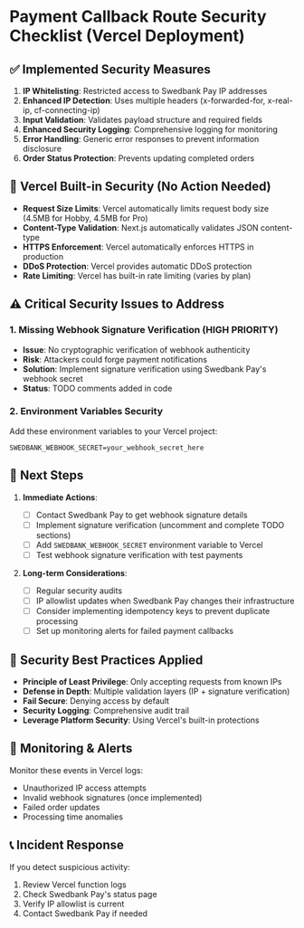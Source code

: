 # Payment Callback Route Security Checklist (Vercel Deployment)

## ✅ Implemented Security Measures

1. **IP Whitelisting**: Restricted access to Swedbank Pay IP addresses
2. **Enhanced IP Detection**: Uses multiple headers (x-forwarded-for, x-real-ip, cf-connecting-ip)
3. **Input Validation**: Validates payload structure and required fields
4. **Enhanced Security Logging**: Comprehensive logging for monitoring
5. **Error Handling**: Generic error responses to prevent information disclosure
6. **Order Status Protection**: Prevents updating completed orders

## 🔧 Vercel Built-in Security (No Action Needed)

- **Request Size Limits**: Vercel automatically limits request body size (4.5MB for Hobby, 4.5MB for Pro)
- **Content-Type Validation**: Next.js automatically validates JSON content-type
- **HTTPS Enforcement**: Vercel automatically enforces HTTPS in production
- **DDoS Protection**: Vercel provides automatic DDoS protection
- **Rate Limiting**: Vercel has built-in rate limiting (varies by plan)

## ⚠️ Critical Security Issues to Address

### 1. **Missing Webhook Signature Verification** (HIGH PRIORITY)

- **Issue**: No cryptographic verification of webhook authenticity
- **Risk**: Attackers could forge payment notifications
- **Solution**: Implement signature verification using Swedbank Pay's webhook secret
- **Status**: TODO comments added in code

### 2. **Environment Variables Security**

Add these environment variables to your Vercel project:

```env
SWEDBANK_WEBHOOK_SECRET=your_webhook_secret_here
```

## 🔧 Next Steps

1. **Immediate Actions**:

    - [ ] Contact Swedbank Pay to get webhook signature details
    - [ ] Implement signature verification (uncomment and complete TODO sections)
    - [ ] Add `SWEDBANK_WEBHOOK_SECRET` environment variable to Vercel
    - [ ] Test webhook signature verification with test payments

2. **Long-term Considerations**:
    - [ ] Regular security audits
    - [ ] IP allowlist updates when Swedbank Pay changes their infrastructure
    - [ ] Consider implementing idempotency keys to prevent duplicate processing
    - [ ] Set up monitoring alerts for failed payment callbacks

## 📝 Security Best Practices Applied

- **Principle of Least Privilege**: Only accepting requests from known IPs
- **Defense in Depth**: Multiple validation layers (IP + signature verification)
- **Fail Secure**: Denying access by default
- **Security Logging**: Comprehensive audit trail
- **Leverage Platform Security**: Using Vercel's built-in protections

## 🚨 Monitoring & Alerts

Monitor these events in Vercel logs:

- Unauthorized IP access attempts
- Invalid webhook signatures (once implemented)
- Failed order updates
- Processing time anomalies

## 📞 Incident Response

If you detect suspicious activity:

1. Review Vercel function logs
2. Check Swedbank Pay's status page
3. Verify IP allowlist is current
4. Contact Swedbank Pay if needed

